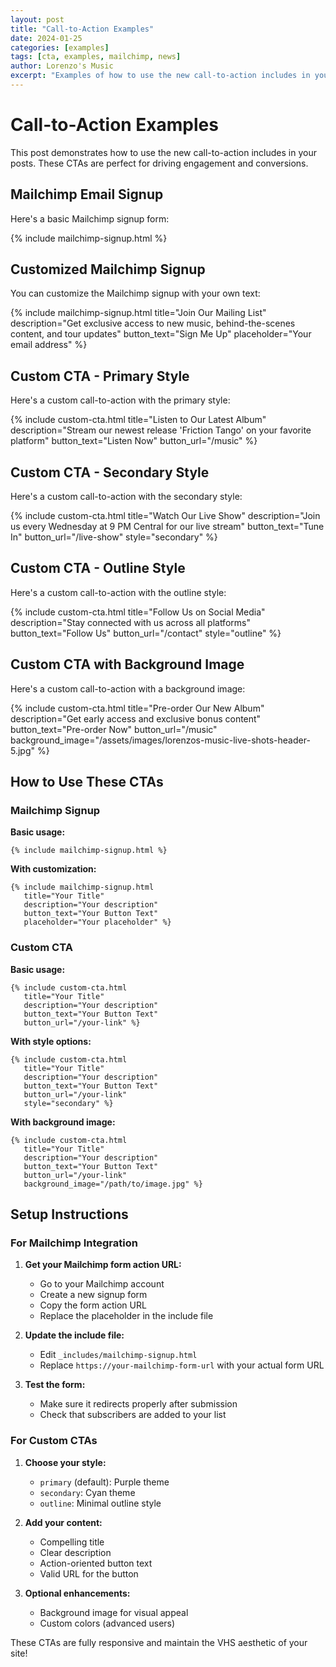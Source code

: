 ```yaml
---
layout: post
title: "Call-to-Action Examples"
date: 2024-01-25
categories: [examples]
tags: [cta, examples, mailchimp, news]
author: Lorenzo's Music
excerpt: "Examples of how to use the new call-to-action includes in your posts"
---
```


# Call-to-Action Examples

This post demonstrates how to use the new call-to-action includes in your posts. These CTAs are perfect for driving engagement and conversions.

## Mailchimp Email Signup

Here's a basic Mailchimp signup form:

{% include mailchimp-signup.html %}

## Customized Mailchimp Signup

You can customize the Mailchimp signup with your own text:

{% include mailchimp-signup.html 
   title="Join Our Mailing List" 
   description="Get exclusive access to new music, behind-the-scenes content, and tour updates" 
   button_text="Sign Me Up" 
   placeholder="Your email address" %}

## Custom CTA - Primary Style

Here's a custom call-to-action with the primary style:

{% include custom-cta.html 
   title="Listen to Our Latest Album" 
   description="Stream our newest release 'Friction Tango' on your favorite platform" 
   button_text="Listen Now" 
   button_url="/music" %}

## Custom CTA - Secondary Style

Here's a custom call-to-action with the secondary style:

{% include custom-cta.html 
   title="Watch Our Live Show" 
   description="Join us every Wednesday at 9 PM Central for our live stream" 
   button_text="Tune In" 
   button_url="/live-show" 
   style="secondary" %}

## Custom CTA - Outline Style

Here's a custom call-to-action with the outline style:

{% include custom-cta.html 
   title="Follow Us on Social Media" 
   description="Stay connected with us across all platforms" 
   button_text="Follow Us" 
   button_url="/contact" 
   style="outline" %}

## Custom CTA with Background Image

Here's a custom call-to-action with a background image:

{% include custom-cta.html 
   title="Pre-order Our New Album" 
   description="Get early access and exclusive bonus content" 
   button_text="Pre-order Now" 
   button_url="/music" 
   background_image="/assets/images/lorenzos-music-live-shots-header-5.jpg" %}

## How to Use These CTAs

### Mailchimp Signup

**Basic usage:**
```liquid
{% include mailchimp-signup.html %}
```

**With customization:**
```liquid
{% include mailchimp-signup.html 
   title="Your Title" 
   description="Your description" 
   button_text="Your Button Text" 
   placeholder="Your placeholder" %}
```

### Custom CTA

**Basic usage:**
```liquid
{% include custom-cta.html 
   title="Your Title" 
   description="Your description" 
   button_text="Your Button Text" 
   button_url="/your-link" %}
```

**With style options:**
```liquid
{% include custom-cta.html 
   title="Your Title" 
   description="Your description" 
   button_text="Your Button Text" 
   button_url="/your-link" 
   style="secondary" %}
```

**With background image:**
```liquid
{% include custom-cta.html 
   title="Your Title" 
   description="Your description" 
   button_text="Your Button Text" 
   button_url="/your-link" 
   background_image="/path/to/image.jpg" %}
```

## Setup Instructions

### For Mailchimp Integration

1. **Get your Mailchimp form action URL:**
   - Go to your Mailchimp account
   - Create a new signup form
   - Copy the form action URL
   - Replace the placeholder in the include file

2. **Update the include file:**
   - Edit `_includes/mailchimp-signup.html`
   - Replace `https://your-mailchimp-form-url` with your actual form URL

3. **Test the form:**
   - Make sure it redirects properly after submission
   - Check that subscribers are added to your list

### For Custom CTAs

1. **Choose your style:**
   - `primary` (default): Purple theme
   - `secondary`: Cyan theme  
   - `outline`: Minimal outline style

2. **Add your content:**
   - Compelling title
   - Clear description
   - Action-oriented button text
   - Valid URL for the button

3. **Optional enhancements:**
   - Background image for visual appeal
   - Custom colors (advanced users)

These CTAs are fully responsive and maintain the VHS aesthetic of your site!
